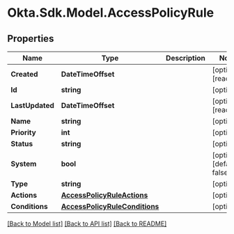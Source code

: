 # Okta.Sdk.Model.AccessPolicyRule

## Properties

Name | Type | Description | Notes
------------ | ------------- | ------------- | -------------
**Created** | **DateTimeOffset** |  | [optional] [readonly] 
**Id** | **string** |  | [optional] 
**LastUpdated** | **DateTimeOffset** |  | [optional] [readonly] 
**Name** | **string** |  | [optional] 
**Priority** | **int** |  | [optional] 
**Status** | **string** |  | [optional] 
**System** | **bool** |  | [optional] [default to false]
**Type** | **string** |  | [optional] 
**Actions** | [**AccessPolicyRuleActions**](AccessPolicyRuleActions.md) |  | [optional] 
**Conditions** | [**AccessPolicyRuleConditions**](AccessPolicyRuleConditions.md) |  | [optional] 

[[Back to Model list]](../README.md#documentation-for-models) [[Back to API list]](../README.md#documentation-for-api-endpoints) [[Back to README]](../README.md)

